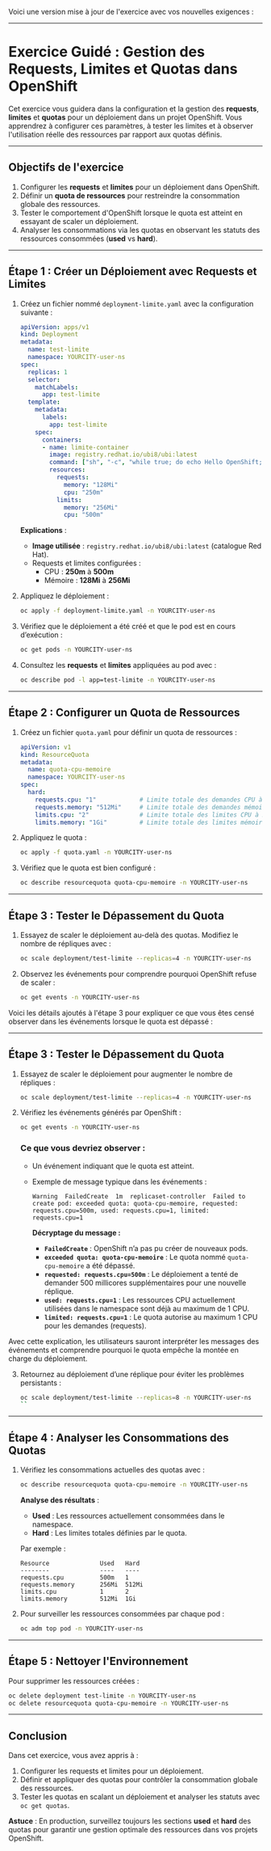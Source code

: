 Voici une version mise à jour de l'exercice avec vos nouvelles exigences : 

---

# **Exercice Guidé : Gestion des Requests, Limites et Quotas dans OpenShift**

Cet exercice vous guidera dans la configuration et la gestion des **requests**, **limites** et **quotas** pour un déploiement dans un projet OpenShift. Vous apprendrez à configurer ces paramètres, à tester les limites et à observer l'utilisation réelle des ressources par rapport aux quotas définis.

---

## **Objectifs de l'exercice**

1. Configurer les **requests** et **limites** pour un déploiement dans OpenShift.  
2. Définir un **quota de ressources** pour restreindre la consommation globale des ressources.  
3. Tester le comportement d'OpenShift lorsque le quota est atteint en essayant de scaler un déploiement.  
4. Analyser les consommations via les quotas en observant les statuts des ressources consommées (**used** vs **hard**).  

---

## **Étape 1 : Créer un Déploiement avec Requests et Limites**

1. Créez un fichier nommé `deployment-limite.yaml` avec la configuration suivante :  

   ```yaml
   apiVersion: apps/v1
   kind: Deployment
   metadata:
     name: test-limite
     namespace: YOURCITY-user-ns
   spec:
     replicas: 1
     selector:
       matchLabels:
         app: test-limite
     template:
       metadata:
         labels:
           app: test-limite
       spec:
         containers:
         - name: limite-container
           image: registry.redhat.io/ubi8/ubi:latest
           command: ["sh", "-c", "while true; do echo Hello OpenShift; sleep 5; done"]
           resources:
             requests:
               memory: "128Mi"
               cpu: "250m"
             limits:
               memory: "256Mi"
               cpu: "500m"
   ```

   **Explications** :  
   - **Image utilisée** : `registry.redhat.io/ubi8/ubi:latest` (catalogue Red Hat).  
   - Requests et limites configurées :  
     - CPU : **250m** à **500m**  
     - Mémoire : **128Mi** à **256Mi**

2. Appliquez le déploiement :  

   ```bash
   oc apply -f deployment-limite.yaml -n YOURCITY-user-ns
   ```

3. Vérifiez que le déploiement a été créé et que le pod est en cours d’exécution :  

   ```bash
   oc get pods -n YOURCITY-user-ns
   ```

4. Consultez les **requests** et **limites** appliquées au pod avec :  

   ```bash
   oc describe pod -l app=test-limite -n YOURCITY-user-ns
   ```

---

## **Étape 2 : Configurer un Quota de Ressources**

1. Créez un fichier `quota.yaml` pour définir un quota de ressources :  

   ```yaml
   apiVersion: v1
   kind: ResourceQuota
   metadata:
     name: quota-cpu-memoire
     namespace: YOURCITY-user-ns
   spec:
     hard:
       requests.cpu: "1"            # Limite totale des demandes CPU à 1 CPU
       requests.memory: "512Mi"     # Limite totale des demandes mémoire à 512 Mi
       limits.cpu: "2"              # Limite totale des limites CPU à 2 CPU
       limits.memory: "1Gi"         # Limite totale des limites mémoire à 1 Gi
   ```

2. Appliquez le quota :  

   ```bash
   oc apply -f quota.yaml -n YOURCITY-user-ns
   ```

3. Vérifiez que le quota est bien configuré :  

   ```bash
   oc describe resourcequota quota-cpu-memoire -n YOURCITY-user-ns
   ```

---

## **Étape 3 : Tester le Dépassement du Quota**

1. Essayez de scaler le déploiement au-delà des quotas. Modifiez le nombre de répliques avec :  

   ```bash
   oc scale deployment/test-limite --replicas=4 -n YOURCITY-user-ns
   ```

2. Observez les événements pour comprendre pourquoi OpenShift refuse de scaler :  

   ```bash
   oc get events -n YOURCITY-user-ns
   ```

Voici les détails ajoutés à l'étape 3 pour expliquer ce que vous êtes censé observer dans les événements lorsque le quota est dépassé :  

---

## **Étape 3 : Tester le Dépassement du Quota**

1. Essayez de scaler le déploiement pour augmenter le nombre de répliques :  

   ```bash
   oc scale deployment/test-limite --replicas=4 -n YOURCITY-user-ns
   ```

2. Vérifiez les événements générés par OpenShift :  

   ```bash
   oc get events -n YOURCITY-user-ns
   ```

   ### **Ce que vous devriez observer :**
   - Un événement indiquant que le quota est atteint.  
   - Exemple de message typique dans les événements :  

     ```
     Warning  FailedCreate  1m  replicaset-controller  Failed to create pod: exceeded quota: quota-cpu-memoire, requested: requests.cpu=500m, used: requests.cpu=1, limited: requests.cpu=1
     ```

     **Décryptage du message :**  
     - **`FailedCreate`** : OpenShift n’a pas pu créer de nouveaux pods.  
     - **`exceeded quota: quota-cpu-memoire`** : Le quota nommé `quota-cpu-memoire` a été dépassé.  
     - **`requested: requests.cpu=500m`** : Le déploiement a tenté de demander 500 millicores supplémentaires pour une nouvelle réplique.  
     - **`used: requests.cpu=1`** : Les ressources CPU actuellement utilisées dans le namespace sont déjà au maximum de 1 CPU.  
     - **`limited: requests.cpu=1`** : Le quota autorise au maximum 1 CPU pour les demandes (requests).  
     

Avec cette explication, les utilisateurs sauront interpréter les messages des événements et comprendre pourquoi le quota empêche la montée en charge du déploiement.

3. Retournez au déploiement d’une réplique pour éviter les problèmes persistants :  

   ```bash
   oc scale deployment/test-limite --replicas=8 -n YOURCITY-user-ns
   ``


---

## **Étape 4 : Analyser les Consommations des Quotas**

1. Vérifiez les consommations actuelles des quotas avec :  

   ```bash
   oc describe resourcequota quota-cpu-memoire -n YOURCITY-user-ns
   ```

   **Analyse des résultats** :  
   - **Used** : Les ressources actuellement consommées dans le namespace.  
   - **Hard** : Les limites totales définies par le quota.  

   Par exemple :  

   ```
   Resource              Used   Hard
   --------              ----   ----
   requests.cpu          500m   1
   requests.memory       256Mi  512Mi
   limits.cpu            1      2
   limits.memory         512Mi  1Gi
   ```

2. Pour surveiller les ressources consommées par chaque pod :  

   ```bash
   oc adm top pod -n YOURCITY-user-ns
   ```

---

## **Étape 5 : Nettoyer l'Environnement**

Pour supprimer les ressources créées :  

```bash
oc delete deployment test-limite -n YOURCITY-user-ns
oc delete resourcequota quota-cpu-memoire -n YOURCITY-user-ns
```

---

## **Conclusion**

Dans cet exercice, vous avez appris à :  
1. Configurer les requests et limites pour un déploiement.  
2. Définir et appliquer des quotas pour contrôler la consommation globale des ressources.  
3. Tester les quotas en scalant un déploiement et analyser les statuts avec `oc get quotas`.  

**Astuce** : En production, surveillez toujours les sections **used** et **hard** des quotas pour garantir une gestion optimale des ressources dans vos projets OpenShift.